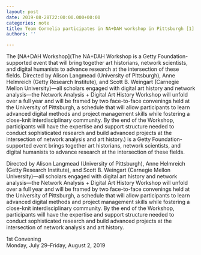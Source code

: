 ```yaml
---
layout: post
date: 2019-08-28T22:00:00.000+00:00
categories: note
title: Team Cornelia participates in NA+DAH workshop in Pittsburgh [1]
authors: ''

---
```

The [NA+DAH Workshop](The NA+DAH Workshop is a Getty Foundation-supported event that will bring together art historians, network scientists, and digital humanists to advance research at the intersection of these fields.  Directed by Alison Langmead (University of Pittsburgh), Anne Helmreich (Getty Research Institute), and Scott B. Weingart (Carnegie Mellon University)—all scholars engaged with digital art history and network analysis—the Network Analysis + Digital Art History Workshop will unfold over a full year and will be framed by two face-to-face convenings held at the University of Pittsburgh, a schedule that will allow participants to learn advanced digital methods and project management skills while fostering a close-knit interdisciplinary community. By the end of the Workshop, participants will have the expertise and support structure needed to conduct sophisticated research and build advanced projects at the intersection of network analysis and art history.) is a Getty Foundation-supported event brings together art historians, network scientists, and digital humanists to advance research at the intersection of these fields.

Directed by Alison Langmead (University of Pittsburgh), Anne Helmreich (Getty Research Institute), and Scott B. Weingart (Carnegie Mellon University)—all scholars engaged with digital art history and network analysis—the Network Analysis + Digital Art History Workshop will unfold over a full year and will be framed by two face-to-face convenings held at the University of Pittsburgh, a schedule that will allow participants to learn advanced digital methods and project management skills while fostering a close-knit interdisciplinary community. By the end of the Workshop, participants will have the expertise and support structure needed to conduct sophisticated research and build advanced projects at the intersection of network analysis and art history.

1st Convening  
Monday, July 29–Friday, August 2, 2019